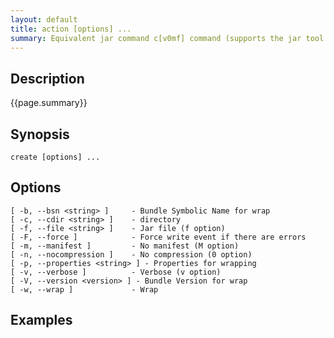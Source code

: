 ```yaml
---
layout: default
title: action [options] ... 
summary: Equivalent jar command c[v0mf] command (supports the jar tool's syntax). Will wrap the bundle unless --wrapnot is specified
---
```


## Description

{{page.summary}}

## Synopsis

    create [options] ...

## Options

    [ -b, --bsn <string> ]     - Bundle Symbolic Name for wrap
    [ -c, --cdir <string> ]    - directory
    [ -f, --file <string> ]    - Jar file (f option)
    [ -F, --force ]            - Force write event if there are errors
    [ -m, --manifest ]         - No manifest (M option)
    [ -n, --nocompression ]    - No compression (0 option)
    [ -p, --properties <string> ] - Properties for wrapping
    [ -v, --verbose ]          - Verbose (v option)
    [ -V, --version <version> ] - Bundle Version for wrap
    [ -w, --wrap ]             - Wrap

## Examples
